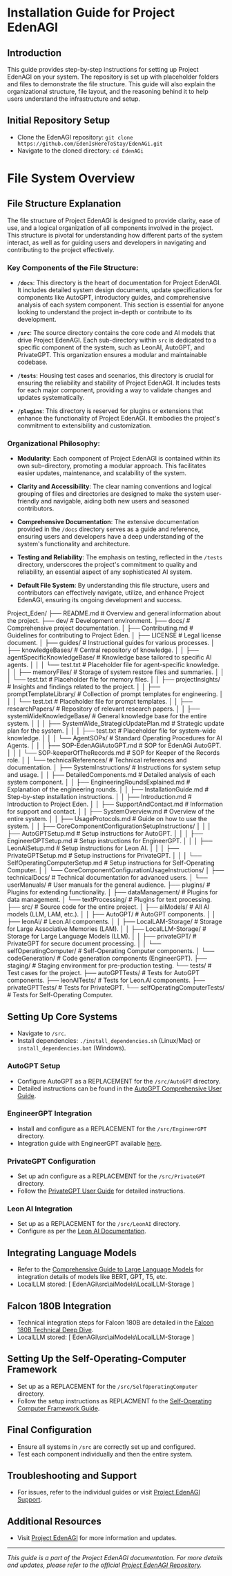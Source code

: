 # Installation Guide for Project EdenAGI

## Introduction
This guide provides step-by-step instructions for setting up Project EdenAGI on your system. The repository is set up with placeholder folders and files to demonstrate the file structure. This guide will also explain the organizational structure, file layout, and the reasoning behind it to help users understand the infrastructure and setup.

## Initial Repository Setup
- Clone the EdenAGI repository: `git clone https://github.com/EdenIsHereToStay/EdenAGi.git`
- Navigate to the cloned directory: `cd EdenAGi`

# File System Overview

## File Structure Explanation

The file structure of Project EdenAGI is designed to provide clarity, ease of use, and a logical organization of all components involved in the project. This structure is pivotal for understanding how different parts of the system interact, as well as for guiding users and developers in navigating and contributing to the project effectively.

### Key Components of the File Structure:

- **`/docs`**: This directory is the heart of documentation for Project EdenAGI. It includes detailed system design documents, update specifications for components like AutoGPT, introductory guides, and comprehensive analysis of each system component. This section is essential for anyone looking to understand the project in-depth or contribute to its development.

- **`/src`**: The source directory contains the core code and AI models that drive Project EdenAGI. Each sub-directory within `src` is dedicated to a specific component of the system, such as LeonAI, AutoGPT, and PrivateGPT. This organization ensures a modular and maintainable codebase.

- **`/tests`**: Housing test cases and scenarios, this directory is crucial for ensuring the reliability and stability of Project EdenAGI. It includes tests for each major component, providing a way to validate changes and updates systematically.

- **`/plugins`**: This directory is reserved for plugins or extensions that enhance the functionality of Project EdenAGI. It embodies the project's commitment to extensibility and customization.

### Organizational Philosophy:

- **Modularity**: Each component of Project EdenAGI is contained within its own sub-directory, promoting a modular approach. This facilitates easier updates, maintenance, and scalability of the system.

- **Clarity and Accessibility**: The clear naming conventions and logical grouping of files and directories are designed to make the system user-friendly and navigable, aiding both new users and seasoned contributors.

- **Comprehensive Documentation**: The extensive documentation provided in the `/docs` directory serves as a guide and reference, ensuring users and developers have a deep understanding of the system's functionality and architecture.

- **Testing and Reliability**: The emphasis on testing, reflected in the `/tests` directory, underscores the project's commitment to quality and reliability, an essential aspect of any sophisticated AI system.

- **Default File System**:
By understanding this file structure, users and contributors can effectively navigate, utilize, and enhance Project EdenAGI, ensuring its ongoing development and success.

Project_Eden/
├── README.md                                     # Overview and general information about the project.
├── dev/                                          # Development environment.
├── docs/                                         # Comprehensive project documentation.
│   ├── Contributing.md                           # Guidelines for contributing to Project Eden.
│   ├── LICENSE                                   # Legal license document.
│   ├── guides/                                   # Instructional guides for various processes.
│   ├── knowledgeBases/                           # Central repository of knowledge.
│   │   ├── agentSpecificKnowledgeBase/           # Knowledge base tailored to specific AI agents.
│   │   │   └── test.txt                          # Placeholder file for agent-specific knowledge.
│   │   ├── memoryFiles/                          # Storage of system restore files and summaries.
│   │   │   └── test.txt                          # Placeholder file for memory files.
│   │   ├── projectInsights/                      # Insights and findings related to the project.
│   │   ├── promptTemplateLibrary/                # Collection of prompt templates for engineering.
│   │   │   └── test.txt                          # Placeholder file for prompt templates.
│   │   ├── researchPapers/                       # Repository of relevant research papers.
│   │   ├── systemWideKnowledgeBase/              # General knowledge base for the entire system.
│   │   │   ├── SystemWide_StrategicUpdatePlan.md # Strategic update plan for the system.
│   │   │   ├── test.txt                          # Placeholder file for system-wide knowledge.
│   │   │   └── AgentSOPs/                        # Standard Operating Procedures for AI Agents.
│   │   │       ├── SOP-EdenAGiAutoGPT.md         # SOP for EdenAGi AutoGPT.
│   │   │       └── SOP-keeperOfTheRecords.md     # SOP for Keeper of the Records role.
│   │   └── technicalReferences/                  # Technical references and documentation.
│   ├── SystemInstructions/                       # Instructions for system setup and usage.
│   │   ├── DetailedComponents.md                 # Detailed analysis of each system component.
│   │   ├── EngineeringRoundsExplained.md         # Explanation of the engineering rounds.
│   │   ├── InstallationGuide.md                  # Step-by-step installation instructions.
│   │   ├── Introduction.md                       # Introduction to Project Eden.
│   │   ├── SupportAndContact.md                  # Information for support and contact.
│   │   ├── SystemOverview.md                     # Overview of the entire system.
│   │   ├── UsageProtocols.md                     # Guide on how to use the system.
│   │   ├── CoreComponentConfigurationSetupInstructions/
│   │   │   ├── AutoGPTSetup.md                   # Setup instructions for AutoGPT.
│   │   │   ├── EngineerGPTSetup.md               # Setup instructions for EngineerGPT.
│   │   │   ├── LeonAiSetup.md                    # Setup instructions for Leon AI.
│   │   │   ├── PrivateGPTSetup.md                # Setup instructions for PrivateGPT.
│   │   │   └── SelfOperatingComputerSetup.md     # Setup instructions for Self-Operating Computer.
│   │   └── CoreComponentConfigurationUsageInstructions/
│   ├── technicalDocs/                            # Technical documentation for advanced users.
│   └── userManuals/                              # User manuals for the general audience.
├── plugins/                                      # Plugins for extending functionality.
│   ├── dataManagement/                           # Plugins for data management.
│   └── textProcessing/                           # Plugins for text processing.
├── src/                                          # Source code for the entire project.
│   ├── aiModels/                                 # All AI models (LLM, LAM, etc.).
│   │   ├── AutoGPT/                              # AutoGPT components.
│   │   ├── leonAi/                               # Leon.AI components.
│   │   ├── LocalLAM-Storage/                     # Storage for Large Associative Memories (LAM).
│   │   ├── LocalLLM-Storage/                     # Storage for Large Language Models (LLM).
│   │   ├── privateGPT/                           # PrivateGPT for secure document processing.
│   │   └── selfOperatingComputer/                # Self-Operating Computer components.
│   └── codeGeneration/                           # Code generation components (EngineerGPT).
├── staging/                                      # Staging environment for pre-production testing.
└── tests/                                        # Test cases for the project.
    ├── autoGPTTests/                             # Tests for AutoGPT components.
    ├── leonAITests/                              # Tests for Leon.AI components.
    ├── privateGPTTests/                          # Tests for PrivateGPT.
    └── selfOperatingComputerTests/               # Tests for Self-Operating Computer.




## Setting Up Core Systems
- Navigate to `/src`.
- Install dependencies: `./install_dependencies.sh` (Linux/Mac) or `install_dependencies.bat` (Windows).

### AutoGPT Setup
- Configure AutoGPT as a REPLACEMENT for the `/src/AutoGPT` directory.
- Detailed instructions can be found in the [AutoGPT Comprehensive User Guide](EdenAGi\docs\SetupInstructions\CoreComponentConfigurationSetupInstructions\AutoGPTSetup.md).

### EngineerGPT Integration
- Install and configure as a REPLACEMENT for the `/src/EngineerGPT` directory.
- Integration guide with EngineerGPT available [here](EdenAGi\docs\SetupInstructions\CoreComponentConfigurationSetupInstructions\EngineerGPTSetup.md).

### PrivateGPT Configuration
- Set up adn configure as a REPLACEMENT for the `/src/PrivateGPT` directory.
- Follow the [PrivateGPT User Guide](EdenAGi\docs\SetupInstructions\CoreComponentConfigurationSetupInstructions\PrivateGPTSetup.md) for detailed instructions.

### Leon AI Integration
- Set up as a REPLACEMENT for the `/src/LeonAI` directory.
- Configure as per the [Leon AI Documentation](EdenAGi\docs\SetupInstructions\CoreComponentConfigurationSetupInstructions\LeonAiSetup.md).

## Integrating Language Models
- Refer to the [Comprehensive Guide to Large Language Models](https://link-to-language-models-guide) for integration details of models like BERT, GPT, T5, etc.
- LocalLLM stored: [ EdenAGi\src\aiModels\LocalLLM-Storage ]

## Falcon 180B Integration
- Technical integration steps for Falcon 180B are detailed in the [Falcon 180B Technical Deep Dive]( https://www.projecteden.online/infrastructure/falcon-180b-integration ).
- LocalLLM stored: [ EdenAGi\src\aiModels\LocalLLM-Storage ]

## Setting Up the Self-Operating-Computer Framework
- Set up as a REPLACEMENT for the `/src/SelfOperatingComputer` directory.
- Follow the setup instructions as REPLACMENT fo the [Self-Operating Computer Framework Guide](EdenAGi\docs\SystemInstructions\CoreComponentConfigurationSetupInstructions\SelfOperatingComputerSetup.md).

## Final Configuration
- Ensure all systems in `/src` are correctly set up and configured.
- Test each component individually and then the entire system.

## Troubleshooting and Support
- For issues, refer to the individual guides or visit [Project EdenAGI Support](https://www.projecteden.online/support).

## Additional Resources
- Visit [Project EdenAGI](https://www.projecteden.online/) for more information and updates.

---

_This guide is a part of the Project EdenAGI documentation. For more details and updates, please refer to the official [Project EdenAGI Repository](https://github.com/EdenIsHereToStay/EdenAGi)._ 
